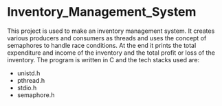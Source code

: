 # Inventory_Management_System
This project is used to make an inventory management system. It creates various producers and consumers as threads and uses the concept of semaphores to handle race conditions. At the end it prints the total expenditure and income of the inventory and the total profit or loss of the inventory.
The program is written in C and the tech stacks used are:
- unistd.h
- pthread.h
- stdio.h
- semaphore.h
